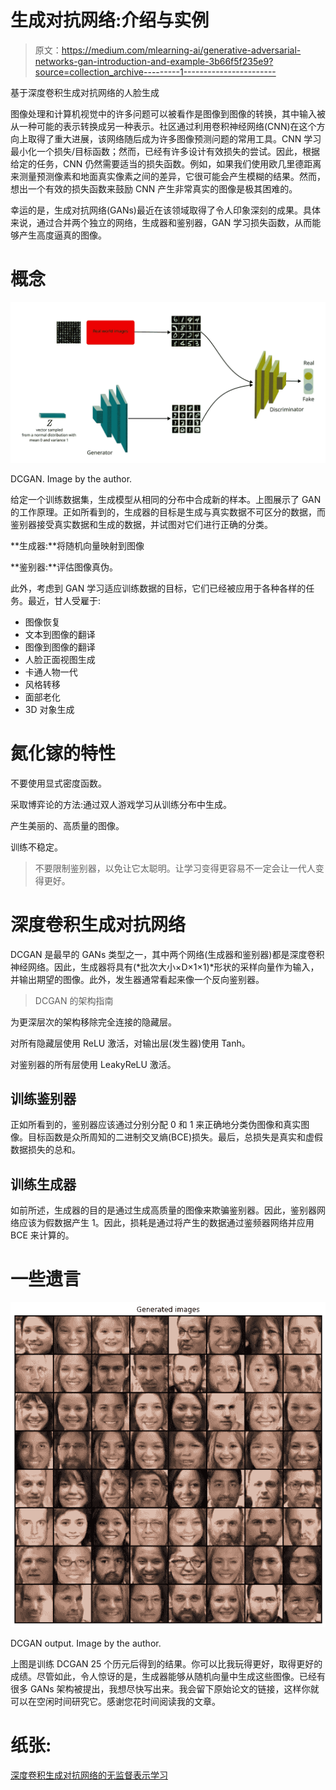 # 生成对抗网络:介绍与实例

> 原文：<https://medium.com/mlearning-ai/generative-adversarial-networks-gan-introduction-and-example-3b66f5f235e9?source=collection_archive---------1----------------------->

基于深度卷积生成对抗网络的人脸生成

图像处理和计算机视觉中的许多问题可以被看作是图像到图像的转换，其中输入被从一种可能的表示转换成另一种表示。社区通过利用卷积神经网络(CNN)在这个方向上取得了重大进展，该网络随后成为许多图像预测问题的常用工具。CNN 学习最小化一个损失/目标函数；然而，已经有许多设计有效损失的尝试。因此，根据给定的任务，CNN 仍然需要适当的损失函数。例如，如果我们使用欧几里德距离来测量预测像素和地面真实像素之间的差异，它很可能会产生模糊的结果。然而，想出一个有效的损失函数来鼓励 CNN 产生非常真实的图像是极其困难的。

幸运的是，生成对抗网络(GANs)最近在该领域取得了令人印象深刻的成果。具体来说，通过合并两个独立的网络，生成器和鉴别器，GAN 学习损失函数，从而能够产生高度逼真的图像。

# 概念

![](img/e677b936a2e62f25ffa6054182199abd.png)

DCGAN. Image by the author.

给定一个训练数据集，生成模型从相同的分布中合成新的样本。上图展示了 GAN 的工作原理。正如所看到的，生成器的目标是生成与真实数据不可区分的数据，而鉴别器接受真实数据和生成的数据，并试图对它们进行正确的分类。

**生成器:**将随机向量映射到图像

**鉴别器:**评估图像真伪。

此外，考虑到 GAN 学习适应训练数据的目标，它们已经被应用于各种各样的任务。最近，甘人受雇于:

*   图像恢复
*   文本到图像的翻译
*   图像到图像的翻译
*   人脸正面视图生成
*   卡通人物一代
*   风格转移
*   面部老化
*   3D 对象生成

# 氮化镓的特性

不要使用显式密度函数。

采取博弈论的方法:通过双人游戏学习从训练分布中生成。

产生美丽的、高质量的图像。

训练不稳定。

> 不要限制鉴别器，以免让它太聪明。让学习变得更容易不一定会让一代人变得更好。

# 深度卷积生成对抗网络

DCGAN 是最早的 GANs 类型之一，其中两个网络(生成器和鉴别器)都是深度卷积神经网络。因此，生成器将具有(*批次大小×D×1×1)*形状的采样向量作为输入，并输出期望的图像。此外，发生器通常看起来像一个反向鉴别器。

> DCGAN 的架构指南

为更深层次的架构移除完全连接的隐藏层。

对所有隐藏层使用 ReLU 激活，对输出层(发生器)使用 Tanh。

对鉴别器的所有层使用 LeakyReLU 激活。

## 训练鉴别器

正如所看到的，鉴别器应该通过分别分配 0 和 1 来正确地分类伪图像和真实图像。目标函数是众所周知的二进制交叉熵(BCE)损失。最后，总损失是真实和虚假数据损失的总和。

## 训练生成器

如前所述，生成器的目的是通过生成高质量的图像来欺骗鉴别器。因此，鉴别器网络应该为假数据产生 1。因此，损耗是通过将产生的数据通过鉴频器网络并应用 BCE 来计算的。

# 一些遗言

![](img/d61fc114f4b8973fc81fa3c232c1f383.png)

DCGAN output. Image by the author.

上图是训练 DCGAN 25 个历元后得到的结果。你可以比我玩得更好，取得更好的成绩。尽管如此，令人惊讶的是，生成器能够从随机向量中生成这些图像。已经有很多 GANs 架构被提出，我想尽快写出来。我会留下原始论文的链接，这样你就可以在空闲时间研究它。感谢您花时间阅读我的文章。

# 纸张:

[深度卷积生成对抗网络的无监督表示学习](https://arxiv.org/pdf/1511.06434.pdf)